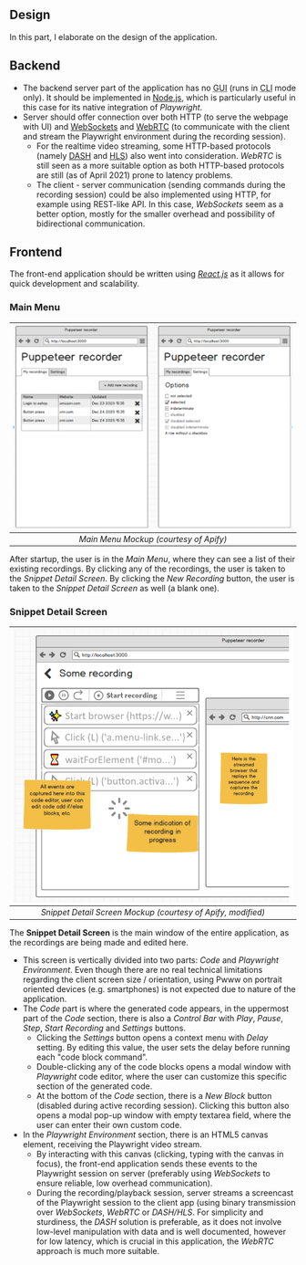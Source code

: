 ## Design
In this part, I elaborate on the design of the application. 

## Backend
- The backend server part of the application has no <abbr title="Graphical User Interface">GUI</abbr> (runs in <abbr title="Command Line Interface">CLI</abbr> mode only). It should be implemented in [Node.js](https://nodejs.org/), which is particularly useful in this case for its native integration of *Playwright*.
- Server should offer connection over both HTTP (to serve the webpage with UI) and [WebSockets](https://developer.mozilla.org/en-US/docs/Web/API/WebSockets_API) and [WebRTC](https://webrtc.org/) (to communicate with the client and stream the Playwright environment during the recording session). 
    - For the realtime video streaming, some HTTP-based protocols (namely [DASH](https://dashif.org/) and [HLS](https://tools.ietf.org/html/rfc8216)) also went into consideration. *WebRTC* is still seen as a more suitable option as both HTTP-based protocols are still (as of April 2021) prone to latency problems.
    - The client - server communication (sending commands during the recording session) could be also implemented using HTTP, for example using REST-like API. In this case, *WebSockets* seem as a better option, mostly for the smaller overhead and possibility of bidirectional communication.

## Frontend
The front-end application should be written using *[React.js](https://reactjs.org/)* as it allows for quick development and scalability.
### Main Menu
| ![Main Menu Mockup (courtesy of Apify)](./img/menu_design.png) | 
|:--:| 
| *Main Menu Mockup (courtesy of Apify)* |

After startup, the user is in the *Main Menu*, where they can see a list of their existing recordings. By clicking any of the recordings, the user is taken to the *Snippet Detail Screen*. By clicking the *New Recording* button, the user is taken to the *Snippet Detail Screen* as well (a blank one).

### Snippet Detail Screen
| ![Snippet Detail Screen Mockup (courtesy of Apify, modified)](./img/recording_design.png) | 
|:--:| 
| *Snippet Detail Screen Mockup (courtesy of Apify, modified)* |

The **Snippet Detail Screen** is the main window of the entire application, as the recordings are being made and edited here.
- This screen is vertically divided into two parts: *Code* and *Playwright Environment*. Even though there are no real technical limitations regarding the client screen size / orientation, using Pwww on portrait oriented devices (e.g. smartphones) is not expected due to nature of the application.
- The *Code* part is where the generated code appears, in the uppermost part of the *Code* section, there is also a *Control Bar* with *Play*, *Pause*, *Step*, *Start Recording* and *Settings* buttons. 
    - Clicking the *Settings* button opens a context menu with *Delay* setting. By editing this value, the user sets the delay before running each "code block command". 
    - Double-clicking any of the code blocks opens a modal window with *Playwright* code editor, where the user can customize this specific section of the generated code.
    - At the bottom of the *Code* section, there is a *New Block* button (disabled during active recording session). Clicking this button also opens a modal pop-up window with empty textarea field, where the user can enter their own custom code.
- In the *Playwright Environment* section, there is an HTML5 canvas element, receiving the Playwright video stream. 
    - By interacting with this canvas (clicking, typing with the canvas in focus), the front-end application sends these events to the Playwright session on server (preferably using *WebSockets* to ensure reliable, low overhead communication).
    - During the recording/playback session, server streams a screencast of the Playwright session to the client app (using binary transmission over *WebSockets*, *WebRTC* or *DASH/HLS*. For simplicity and sturdiness, the *DASH* solution is preferable, as it does not involve low-level manipulation with data and is well documented, however for low latency, which is crucial in this application, the *WebRTC* approach is much more suitable. 